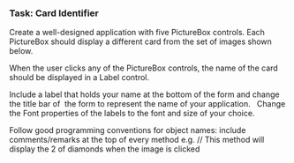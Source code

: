 ### Task: Card Identifier ###


Create a well-designed application with five PictureBox controls. Each PictureBox should display a different card from the set of images shown below. 

When the user clicks any of the PictureBox controls, the name of the card should be displayed in a Label control. 

Include a label that holds your name at the bottom of the form and change the title bar of  the form to represent the name of your application.  
Change the Font properties of the labels to the font and size of your choice.

Follow good programming conventions for object names: include comments/remarks at the top of every method e.g.
// This method will display the 2 of diamonds when the image is clicked 
